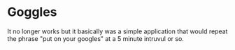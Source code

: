 # Goggles

It no longer works but it basically was a simple application that would repeat the phrase "put on your googles" at a 5 minute intruvul or so.
